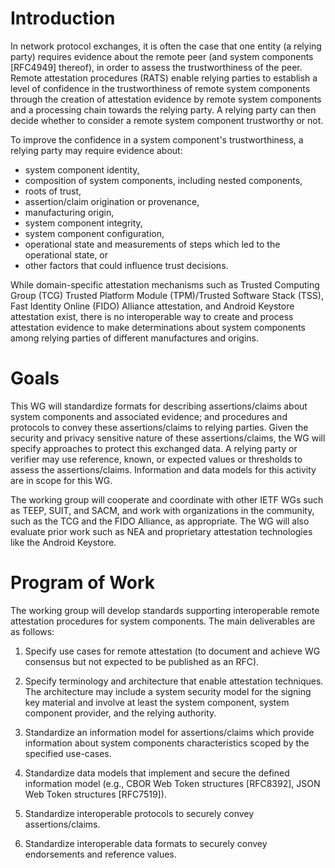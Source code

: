 Introduction
==========

In network protocol exchanges, it is often the case that one entity (a relying
party) requires evidence about the remote peer (and system components [RFC4949]
thereof), in order to assess the trustworthiness of the peer.  Remote
attestation procedures (RATS) enable relying parties to establish a level of
confidence in the trustworthiness of remote system components through the
creation of attestation evidence by remote system components and a processing
chain towards the relying party.  A relying party can then decide whether to
consider a remote system component trustworthy or not.

To improve the confidence in a system component's trustworthiness, a relying
party may require evidence about:
* system component identity,
* composition of system components, including nested components,
* roots of trust,
* assertion/claim origination or provenance,
* manufacturing origin,
* system component integrity,
* system component configuration,
* operational state and measurements of steps which led to the operational state, or
* other factors that could influence trust decisions.

While domain-specific attestation mechanisms such as Trusted Computing Group
(TCG) Trusted Platform Module (TPM)/Trusted Software Stack (TSS), Fast Identity
Online (FIDO) Alliance attestation, and Android Keystore attestation exist,
there is no interoperable way to create and process attestation evidence to
make determinations about system components among relying parties of different
manufactures and origins. 

Goals
=====

This WG will standardize formats for describing assertions/claims about system
components and associated evidence; and procedures and protocols to convey
these assertions/claims to relying parties.  Given the security and privacy
sensitive nature of these assertions/claims, the WG will specify approaches to
protect this exchanged data.  A relying party or verifier may use reference,
known, or expected values or thresholds to assess the assertions/claims.
Information and data models for this activity are in scope for this WG.

The working group will cooperate and coordinate with other IETF WGs such as
TEEP, SUIT, and SACM, and work with organizations in the community, such as the TCG
and the FIDO Alliance, as appropriate.  The WG will also evaluate prior work
such as NEA and proprietary attestation technologies like the Android Keystore.

Program of Work
==============

The working group will develop standards supporting interoperable remote
attestation procedures for system components. The main deliverables are as
follows:

1. Specify use cases for remote attestation (to document and achieve WG
consensus but not expected to be published as an RFC).

2. Specify terminology and architecture that enable attestation techniques.
The architecture may include a system security model for the signing key
material and involve at least the system component, system component provider,
and the relying authority.

3. Standardize an information model for assertions/claims which provide
information about system components characteristics scoped by the specified
use-cases.

4. Standardize data models that implement and secure the defined information
model (e.g., CBOR Web Token structures [RFC8392], JSON Web Token structures
[RFC7519]).

5. Standardize interoperable protocols to securely convey assertions/claims.

6. Standardize interoperable data formats to securely convey endorsements
   and reference values.
